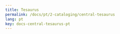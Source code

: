 ```yaml
---
title: Tesaurus
permalink: /docs/pt/2-cataloging/central-tesaurus
lang: pt
key: docs-central-tesaurus-pt
---
```

